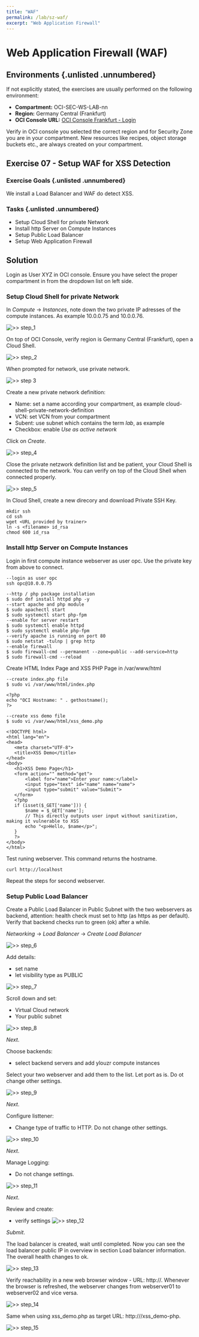 ```yaml
---
title: "WAF"
permalink: /lab/sz-waf/
excerpt: "Web Application Firewall"
---
```

<!-- markdownlint-disable MD024 -->
<!-- markdownlint-disable MD025 -->
<!-- markdownlint-disable MD033 -->
<!-- markdownlint-disable MD041 -->

# Web Application Firewall (WAF)

## Environments {.unlisted .unnumbered}

If not explicitly stated, the exercises are usually performed on the following
environment:

- **Compartment:** OCI-SEC-WS-LAB-nn
- **Region:** Germany Central (Frankfurt)
- **OCI Console URL:**
  <a href="https://console.eu-frankfurt-1.oraclecloud.com" target="_blank" rel="noopener">
  OCI Console Frankfurt - Login</a>

Verify in OCI console you selected the correct region and for Security Zone you are
in your compartment. New resources like recipes, object storage buckets etc.,
are always created on your compartment.


## Exercise 07 - Setup WAF for XSS Detection

### Exercise Goals {.unlisted .unnumbered}

We install a Load Balancer and WAF do detect XSS.

### Tasks {.unlisted .unnumbered}

- Setup Cloud Shell for private Network
- Install http Server on Compute Instances
- Setup Public Load Balancer
- Setup Web Application Firewall

## Solution

Login as User XYZ in OCI console. Ensure you have select the proper compartment in from the
dropdown list on left side.

### Setup Cloud Shell for private Network

In _Compute_ -> _Instances_, note down the two private IP adresses of the compute instances. As example 10.0.0.75 and 10.0.0.76.

![>> step_1](../../images/screenshot-loadbalancer-setup_1.jpg)

On top of OCI Console, verify region is Germany Central (Frankfurt), open a Cloud Shell.

![>> step_2](../../images/screenshot-loadbalancer-setup_2.jpg)

When prompted for network, use private network.

![>> step 3](../../images/screenshot-loadbalancer-setup_3.jpg)

Create a new private network definition:
- Name: set a name according your compartment, as example cloud-shell-private-network-definition
- VCN: set VCN from your compartment
- Subent: use subnet which contains the term _lab_, as example 
- Checkbox: enable _Use as active network_

Click on _Create_.

![>> step_4](../../images/screenshot-loadbalancer-setup_4.jpg)

Close the private netzwork definition list and be patient, your Cloud Shell is connected to the network. You can verify on top of the
Cloud Shell when connected properly.

![>> step_5](../../images/screenshot-loadbalancer-setup_5.jpg)

In Cloud Shell, create a new direcory and download Private SSH Key.

```
mkdir ssh
cd ssh
wget <URL provided by trainer>
ln -s <filename> id_rsa
chmod 600 id_rsa
```

### Install http Server on Compute Instances

Login in first compute instance webserver as user opc. Use the private key from above to connect.

```
--login as user opc
ssh opc@10.0.0.75
```

 ```
--http / php package installation
$ sudo dnf install httpd php -y
--start apache and php module
$ sudo apachectl start
$ sudo systemctl start php-fpm
--enable for server restart
$ sudo systemctl enable httpd
$ sudo systemctl enable php-fpm
--verify apache is running on port 80
$ sudo netstat -tulnp | grep http
--enable firewall
$ sudo firewall-cmd --permanent --zone=public --add-service=http
$ sudo firewall-cmd --reload
```

Create HTML Index Page and XSS PHP Page in /var/www/html

```
--create index.php file
$ sudo vi /var/www/html/index.php

<?php
echo "OCI Hostname: " . gethostname();
?>
```

```
--create xss demo file
$ sudo vi /var/www/html/xss_demo.php

<!DOCTYPE html>
<html lang="en">
<head>
   <meta charset="UTF-8">
   <title>XSS Demo</title>
</head>
<body>
   <h1>XSS Demo Page</h1>
   <form action="" method="get">
       <label for="name">Enter your name:</label>
       <input type="text" id="name" name="name">
       <input type="submit" value="Submit">
   </form> 
   <?php
   if (isset($_GET['name'])) {
       $name = $_GET['name'];
       // This directly outputs user input without sanitization, making it vulnerable to XSS
       echo "<p>Hello, $name</p>";
   }
   ?>
</body>
</html>
```
Test runing webserver. This command returns the hostname.
```
curl http://localhost
```

Repeat the steps for second webserver.


### Setup Public Load Balancer

Create a Public Load Balancer in Public Subnet with the two webservers as backend, attention: health check must set to http (as https as per default). 
Verify that backend checks run to green (ok) after a while.

_Networking_ -> _Load Balancer_ -> _Create Load Balancer_

![>> step_6](../../images/screenshot-loadbalancer-setup_6.jpg)

Add details:
- set name
- let visibility type as PUBLIC

![>> step_7](../../images/screenshot-loadbalancer-setup_7.jpg)

Scroll down and set:
- Virtual Cloud network
- Your public subnet

![>> step_8](../../images/screenshot-loadbalancer-setup_8.jpg)

_Next_.

Choose backends: 
- select backend servers and add ylouzr compute instances

Select your two webserver and add them to the list. Let port as is. Do ot change other settings.

![>> step_9](../../images/screenshot-loadbalancer-setup_9.jpg)

_Next_.

Configure listtener:
- Change type of traffic to HTTP. Do not change other settings.

![>> step_10](../../images/screenshot-loadbalancer-setup_10.jpg)

_Next_.

Manage Logging:
- Do not change settings.

![>> step_11](../../images/screenshot-loadbalancer-setup_11.jpg)

_Next_.

Review and create:
- verify settings
![>> step_12](../../images/screenshot-loadbalancer-setup_12.jpg)


_Submit_.

The load balancer is created, wait until completed. Now you can see the load balancer public IP in overview in
section Load balancer information. The overall health changes to ok.

![>> step_13](../../images/screenshot-loadbalancer-setup_13.jpg)

Verify reachability in a new web browser window - URL: http://<your public load balancer ip>. Whenever the browser is refreshed, the webserver changes
from webserver01 to webserver02 and vice versa.

![>> step_14](../../images/screenshot-loadbalancer-setup_14.jpg)

Same when using xss_demo.php as target URL: http://<your public load balancer ip>/xss_demo-php.

![>> step_15](../../images/screenshot-loadbalancer-setup_15.jpg)